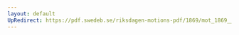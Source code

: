 ```yaml
---
layout: default
UpRedirect: https://pdf.swedeb.se/riksdagen-motions-pdf/1869/mot_1869__ak__00003/mot_1869__ak__00003_004.pdf
---
```


